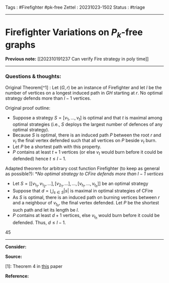 Tags : #Firefighter #pk-free 
Zettel :  20231023-1502
Status : #triage 

-----

# Firefighter Variations on $P_k$-free graphs

**Previous note:** [[202310191237  Can verify Fire strategy in poly time]]

-----

### Questions & thoughts:

Original Theorem[^1] : Let $(G, r)$ be an instance of Firefighter and let $l$ be the number of vertices on a longest induced path in $GH$ starting at $r$. No optimal strategy defends more than $l-1$ vertices.

Original proof outline:
 - Suppose a strategy $S=[v_1, \dots, v_t]$ is optimal and that $t$ is maximal among optimal strategies (i.e., $S$ deploys the largest number of defences of any optimal strategy).
 - Because $S$ is optimal, there is an induced path $P$ between the root $r$ and $v_t$ the final vertex defended such that all vertices on $P$ beside $v_t$ burn. 
 - Let $P$ be a shortest path with this property.
 - $P$ contains at least $t+1$ vertices (or else $v_t$ would burn before it could be defended) hence $t\leq l-1$.


Adapted theorem for arbitrary cost function Firefighter (to keep as general as possible?): **No optimal strategy to CFire defends more than $l-1$ vertices*

 - Let $S=[[v_{1_1}, v_{1_2}, \dots], [v_{2_1}, \dots], \dots, [v_{t_1}, \dots, v_{t_h}]]$ be an optimal strategy
- Suppose that $d=\bigcup_{s\in S}|s|$ is maximal in optimal strategies of CFire
- As $S$ is optimal, there is an induced path on burning vertices between $r$ and a neighbour of $v_{t_h}$, the final vertex defended. Let $P$ be the shortest such path and let its length be $l$.
- $P$ contains at least $d+1$ vertices, else $v_{t_h}$ would burn before it could be defended. Thus, $d\leq l-1$.

45

-----
 
**Consider:**


**Source:** 

[1]: Theorem 4 in [this](https://doi.org/10.1016/j.tcs.2015.11.024) paper


**Reference:** 
